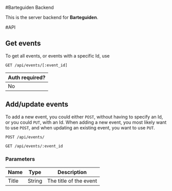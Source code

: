 #Barteguiden Backend

This is the server backend for **Barteguiden**.


#API

## Get events

To get all events, or events with a specific Id, use

`GET /api/events/[:event_id]`

| Auth required? |
|----------------|
|  No            |


## Add/update events

To add a new event, you could either `POST`, without having to specify an Id,
or you could `PUT`, with an Id. When adding a new event, you most likely want
to use `POST`, and when updating an existing event, you want to use `PUT`.

`POST /api/events/`

`GET /api/events/:event_id`

### Parameters

| Name   | Type   |  Description           |
|--------|--------|------------------------|
| Title  | String | The title of the event |
